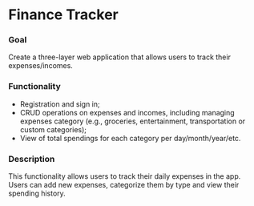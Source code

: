 # Finance Tracker

### Goal ###
Create a three-layer web application that allows users to track their expenses/incomes.

### Functionality ###
* Registration and sign in;
* CRUD operations on expenses and incomes, including managing expenses category (e.g., groceries, entertainment, transportation or custom categories);
* View of total spendings for each category per day/month/year/etc.

### Description ###
This functionality allows users to track their daily expenses in the app. Users can add new expenses, categorize them by type and view their spending history.
